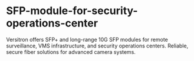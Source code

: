 # SFP-module-for-security-operations-center
Versitron offers SFP+ and long-range 10G SFP modules for remote surveillance, VMS infrastructure, and security operations centers. Reliable, secure fiber solutions for advanced camera systems.
